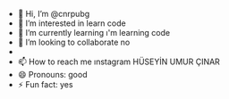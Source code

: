 - 👋 Hi, I’m @cnrpubg
- 👀 I’m interested in learn code 
- 🌱 I’m currently learning ı'm learning code
- 💞️ I’m looking to collaborate no
- 
- 📫 How to reach me ınstagram HÜSEYİN UMUR ÇINAR
- 😄 Pronouns: good
- ⚡ Fun fact: yes

